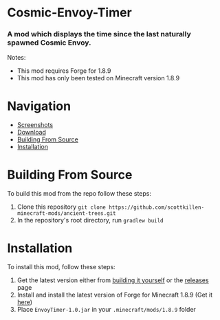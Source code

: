 # Cosmic-Envoy-Timer
### A mod which displays the time since the last naturally spawned Cosmic Envoy.
Notes: 
- This mod requires Forge for 1.8.9
- This mod has only been tested on Minecraft version 1.8.9

# Navigation

- [Screenshots](https://github.com/TheLittleTrain-cosmic/Cosmic-Envoy-Timer/blob/master/screenshots.md)
- [Download](https://github.com/TheLittleTrain-cosmic/Cosmic-Envoy-Timer/releases)
- [Building From Source](#building-from-source)
- [Installation](#installation)

# Building From Source
To build this mod from the repo follow these steps:
1. Clone this repository `git clone https://github.com/scottkillen-minecraft-mods/ancient-trees.git`
2. In the repository's root directory, run `gradlew build`

# Installation
To install this mod, follow these steps:
1. Get the latest version either from [building it yourself](https://github.com/TheLittleTrain-cosmic/Cosmic-Envoy-Timer/blob/master/README.md#building-from-source) or the [releases](https://github.com/TheLittleTrain-cosmic/Cosmic-Envoy-Timer/releases) page
2. Install and install the latest version of Forge for Minecraft 1.8.9 (Get it [here](https://files.minecraftforge.net/maven/net/minecraftforge/forge/index_1.8.9.html))
3. Place `EnvoyTimer-1.0.jar` in your `.minecraft/mods/1.8.9` folder
